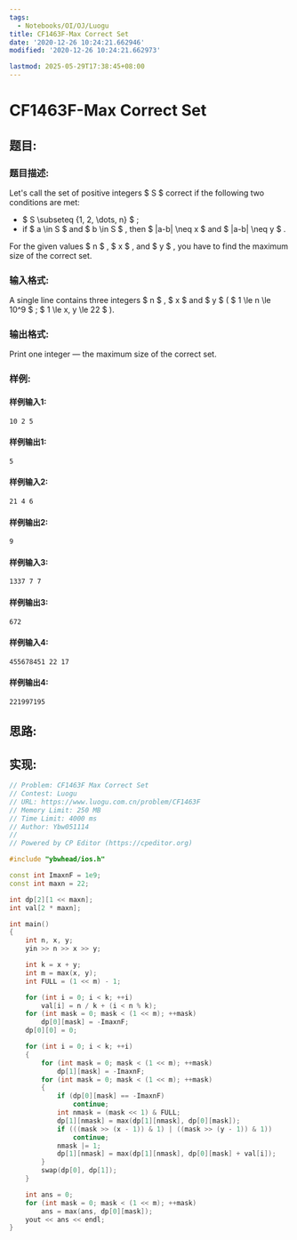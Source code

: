 ```yaml
---
tags: 
  - Notebooks/OI/OJ/Luogu
title: CF1463F-Max Correct Set
date: '2020-12-26 10:24:21.662946'
modified: '2020-12-26 10:24:21.662973'

lastmod: 2025-05-29T17:38:45+08:00
---
```

# CF1463F-Max Correct Set
## 题目:
### 题目描述:
Let's call the set of positive integers $ S $ correct if the following two conditions are met:

- $ S \subseteq \{1, 2, \dots, n\} $ ;
- if $ a \in S $ and $ b \in S $ , then $ |a-b| \neq x $ and $ |a-b| \neq y $ .

For the given values $ n $ , $ x $ , and $ y $ , you have to find the maximum size of the correct set.
### 输入格式:
A single line contains three integers $ n $ , $ x $ and $ y $ ( $ 1 \le n \le 10^9 $ ; $ 1 \le x, y \le 22 $ ).
### 输出格式:
Print one integer — the maximum size of the correct set.
### 样例:
#### 样例输入1:
```
10 2 5
```
#### 样例输出1:
```
5
```
#### 样例输入2:
```
21 4 6
```
#### 样例输出2:
```
9
```
#### 样例输入3:
```
1337 7 7
```
#### 样例输出3:
```
672
```
#### 样例输入4:
```
455678451 22 17
```
#### 样例输出4:
```
221997195
```
## 思路:

## 实现:
```cpp
// Problem: CF1463F Max Correct Set
// Contest: Luogu
// URL: https://www.luogu.com.cn/problem/CF1463F
// Memory Limit: 250 MB
// Time Limit: 4000 ms
// Author: Ybw051114
//
// Powered by CP Editor (https://cpeditor.org)

#include "ybwhead/ios.h"

const int ImaxnF = 1e9;
const int maxn = 22;

int dp[2][1 << maxn];
int val[2 * maxn];

int main()
{
    int n, x, y;
    yin >> n >> x >> y;

    int k = x + y;
    int m = max(x, y);
    int FULL = (1 << m) - 1;

    for (int i = 0; i < k; ++i)
        val[i] = n / k + (i < n % k);
    for (int mask = 0; mask < (1 << m); ++mask)
        dp[0][mask] = -ImaxnF;
    dp[0][0] = 0;

    for (int i = 0; i < k; ++i)
    {
        for (int mask = 0; mask < (1 << m); ++mask)
            dp[1][mask] = -ImaxnF;
        for (int mask = 0; mask < (1 << m); ++mask)
        {
            if (dp[0][mask] == -ImaxnF)
                continue;
            int nmask = (mask << 1) & FULL;
            dp[1][nmask] = max(dp[1][nmask], dp[0][mask]);
            if (((mask >> (x - 1)) & 1) | ((mask >> (y - 1)) & 1))
                continue;
            nmask |= 1;
            dp[1][nmask] = max(dp[1][nmask], dp[0][mask] + val[i]);
        }
        swap(dp[0], dp[1]);
    }

    int ans = 0;
    for (int mask = 0; mask < (1 << m); ++mask)
        ans = max(ans, dp[0][mask]);
    yout << ans << endl;
}

```
